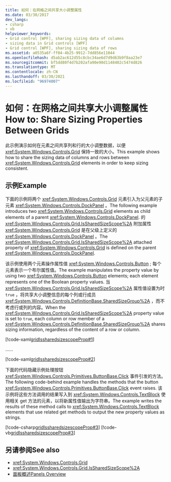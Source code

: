 ```yaml
---
title: 如何：在网格之间共享大小调整属性
ms.date: 03/30/2017
dev_langs:
- csharp
- vb
helpviewer_keywords:
- Grid control [WPF], sharing sizing data of columns
- sizing data in Grid controls [WPF]
- Grid control [WPF], sharing sizing data of rows
ms.assetid: a0535a6f-ff04-4b25-9912-7dd856e11044
ms.openlocfilehash: d5ab2ac612d55c8cbc34ae6d7d9d63b9f8aa23e7
ms.sourcegitcommit: bf5dd80f4d7b202afa90e90d1148402c5474d826
ms.translationtype: MT
ms.contentlocale: zh-CN
ms.lasthandoff: 03/30/2021
ms.locfileid: "96974007"
---
```

# <a name="how-to-share-sizing-properties-between-grids"></a><span data-ttu-id="decfd-102">如何：在网格之间共享大小调整属性</span><span class="sxs-lookup"><span data-stu-id="decfd-102">How to: Share Sizing Properties Between Grids</span></span>
<span data-ttu-id="decfd-103">此示例演示如何在元素之间共享列和行的大小调整数据，以便 <xref:System.Windows.Controls.Grid> 保持一致的大小。</span><span class="sxs-lookup"><span data-stu-id="decfd-103">This example shows how to share the sizing data of columns and rows between <xref:System.Windows.Controls.Grid> elements in order to keep sizing consistent.</span></span>  
  
## <a name="example"></a><span data-ttu-id="decfd-104">示例</span><span class="sxs-lookup"><span data-stu-id="decfd-104">Example</span></span>  
 <span data-ttu-id="decfd-105">下面的示例将两个 <xref:System.Windows.Controls.Grid> 元素引入为父元素的子元素 <xref:System.Windows.Controls.DockPanel> 。</span><span class="sxs-lookup"><span data-stu-id="decfd-105">The following example introduces two <xref:System.Windows.Controls.Grid> elements as child elements of a parent <xref:System.Windows.Controls.DockPanel>.</span></span> <span data-ttu-id="decfd-106">的 <xref:System.Windows.Controls.Grid.IsSharedSizeScope%2A> 附加属性 <xref:System.Windows.Controls.Grid> 是在父级上定义的 <xref:System.Windows.Controls.DockPanel> 。</span><span class="sxs-lookup"><span data-stu-id="decfd-106">The <xref:System.Windows.Controls.Grid.IsSharedSizeScope%2A> attached property of <xref:System.Windows.Controls.Grid> is defined on the parent <xref:System.Windows.Controls.DockPanel>.</span></span>  
  
 <span data-ttu-id="decfd-107">该示例使用两个元素操作属性值 <xref:System.Windows.Controls.Button> ; 每个元素表示一个布尔属性值。</span><span class="sxs-lookup"><span data-stu-id="decfd-107">The example manipulates the property value by using two <xref:System.Windows.Controls.Button> elements; each element represents one of the Boolean property values.</span></span> <span data-ttu-id="decfd-108">当 <xref:System.Windows.Controls.Grid.IsSharedSizeScope%2A> 属性值设置为时 `true` ，将共享大小调整信息的每个列或行成员 <xref:System.Windows.Controls.DefinitionBase.SharedSizeGroup%2A> ，而不考虑行或列的内容。</span><span class="sxs-lookup"><span data-stu-id="decfd-108">When the <xref:System.Windows.Controls.Grid.IsSharedSizeScope%2A> property value is set to `true`, each column or row member of a <xref:System.Windows.Controls.DefinitionBase.SharedSizeGroup%2A> shares sizing information, regardless of the content of a row or column.</span></span>  
  
 [!code-xaml[gridIssharedsizescopeProp#1](~/samples/snippets/csharp/VS_Snippets_Wpf/gridIssharedsizescopeProp/CSharp/Window1.xaml#1)]  
  
 <span data-ttu-id="decfd-109">...</span><span class="sxs-lookup"><span data-stu-id="decfd-109">...</span></span>  
  
 [!code-xaml[gridIssharedsizescopeProp#2](~/samples/snippets/csharp/VS_Snippets_Wpf/gridIssharedsizescopeProp/CSharp/Window1.xaml#2)]  
  
 <span data-ttu-id="decfd-110">下面的代码隐藏示例处理按钮 <xref:System.Windows.Controls.Primitives.ButtonBase.Click> 事件引发的方法。</span><span class="sxs-lookup"><span data-stu-id="decfd-110">The following code-behind example handles the methods that the button <xref:System.Windows.Controls.Primitives.ButtonBase.Click> event raises.</span></span> <span data-ttu-id="decfd-111">该示例将这些方法调用的结果写入到 <xref:System.Windows.Controls.TextBlock> 使用相关 get 方法的元素，以将新属性值输出为字符串。</span><span class="sxs-lookup"><span data-stu-id="decfd-111">The example writes the results of these method calls to <xref:System.Windows.Controls.TextBlock> elements that use related get methods to output the new property values as strings.</span></span>  
  
 [!code-csharp[gridIssharedsizescopeProp#3](~/samples/snippets/csharp/VS_Snippets_Wpf/gridIssharedsizescopeProp/CSharp/Window1.xaml.cs#3)]
 [!code-vb[gridIssharedsizescopeProp#3](~/samples/snippets/visualbasic/VS_Snippets_Wpf/gridIssharedsizescopeProp/VisualBasic/Window1.xaml.vb#3)]  
  
## <a name="see-also"></a><span data-ttu-id="decfd-112">另请参阅</span><span class="sxs-lookup"><span data-stu-id="decfd-112">See also</span></span>

- <xref:System.Windows.Controls.Grid>
- <xref:System.Windows.Controls.Grid.IsSharedSizeScope%2A>
- [<span data-ttu-id="decfd-113">面板概述</span><span class="sxs-lookup"><span data-stu-id="decfd-113">Panels Overview</span></span>](panels-overview.md)
